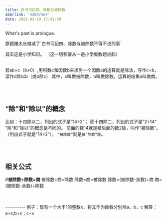 ```yaml
---
title: 白书习记四、除数与被除数
abbrlink: '435473e7'
date: 2021-02-10 13:41:00
---
```

What's past is prologue.

<!--more-->原题嫌太长缩减了`白书习记四、除数与被除数不得不说的事`

其实这是小学知识。
（这一切都要从一道小学奥数题说起）
<br>
<br>


若ab=c（b≠0）,用积数c和因数b来求另一个因数a的运算就是除法，写作c÷b，读作c除以b（或b除c）
其中，c叫做被除数，b叫做除数，运算的结果a叫做商。

<br>
<br>

“除”和“除以”的概念
-----------

比如：十四除以二，列出的式子是“14÷2”；
而十四除二，列出的式子是”2÷14“
”除“和”除以“的概念是不同的。
前面的数14就是被后面的数2除，叫作”被除数“。（列出式子就是”14÷2“）。 
`“被除数”`就是`被”除数“除`。

<br>
<br>

相关公式
----

#**被除数÷除数=商**
被除数÷商=除数
除数×商=被除数
除数=(被除数-余数)÷商
商=(被除数-余数)÷除数

<br>
<br>
----------
例子：现有一个大于1的整数x，将其作为除数分别除a，b，c
解答：
a÷x;b÷x；c÷x